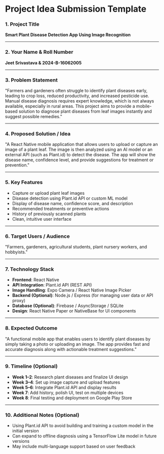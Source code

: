 # Project Idea Submission Template

### 1. Project Title  
**Smart Plant Disease Detection App Using Image Recognition**

---

### 2. Your Name & Roll Number  
**Jeet Srivastava & 2024-B-16062005**

---

### 3. Problem Statement  
"Farmers and gardeners often struggle to identify plant diseases early, leading to crop loss, reduced productivity, and increased pesticide use. Manual disease diagnosis requires expert knowledge, which is not always available, especially in rural areas. This project aims to provide a mobile-based solution to diagnose plant diseases from leaf images instantly and suggest possible remedies."

---

### 4. Proposed Solution / Idea  
"A React Native mobile application that allows users to upload or capture an image of a plant leaf. The image is then analyzed using an AI model or an external API (such as Plant.id) to detect the disease. The app will show the disease name, confidence level, and provide suggestions for treatment or prevention."

---

### 5. Key Features  
- Capture or upload plant leaf images  
- Disease detection using Plant.id API or custom ML model  
- Display of disease name, confidence score, and description  
- Recommended treatments or preventive actions  
- History of previously scanned plants  
- Clean, intuitive user interface

---

### 6. Target Users / Audience  
"Farmers, gardeners, agricultural students, plant nursery workers, and hobbyists."

---

### 7. Technology Stack  
- **Frontend**: React Native  
- **API Integration**: Plant.id API (REST API)  
- **Image Handling**: Expo Camera / React Native Image Picker  
- **Backend (Optional)**: Node.js / Express (for managing user data or API proxy)  
- **Database (Optional)**: Firebase / AsyncStorage / SQLite  
- **Design**: React Native Paper or NativeBase for UI components

---

### 8. Expected Outcome  
"A functional mobile app that enables users to identify plant diseases by simply taking a photo or uploading an image. The app provides fast and accurate diagnosis along with actionable treatment suggestions."

---

### 9. Timeline (Optional)  
- **Week 1–2**: Research plant diseases and finalize UI design  
- **Week 3–4**: Set up image capture and upload features  
- **Week 5–6**: Integrate Plant.id API and display results  
- **Week 7**: Add history, polish UI, test on multiple devices  
- **Week 8**: Final testing and deployment on Google Play Store

---

### 10. Additional Notes (Optional)  
- Using Plant.id API to avoid building and training a custom model in the initial version  
- Can expand to offline diagnosis using a TensorFlow Lite model in future versions  
- May include multi-language support based on user feedback  
